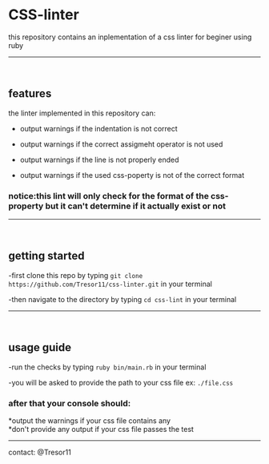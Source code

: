 # CSS-linter

this repository contains an inplementation of a css linter for beginer using ruby <hr> </br>

## features

the linter implemented in this repository can:

- output warnings if the indentation is not correct

- output warnings if the correct assigmeht operator is not used

- output warnings if the line is not properly ended

- output warnings if the used css-poperty is not of the correct format

### notice:this lint will only check for the format of the css-property but it can't determine if it actually exist or not
<hr> </br>

## getting started

-first clone this repo by typing ```git clone https://github.com/Tresor11/css-linter.git``` in your terminal

-then navigate to the directory by typing ```cd css-lint``` in your terminal
<hr> </br>

## usage guide


-run the checks by typing  ```ruby bin/main.rb``` in your terminal

-you will be asked to provide the path to your css file ex: ```./file.css```

### after that your console should:

  *output the warnings if your css file contains any </br>
  *don't provide any output if your css file passes the test
  
  <hr>
  
  contact: @Tresor11
